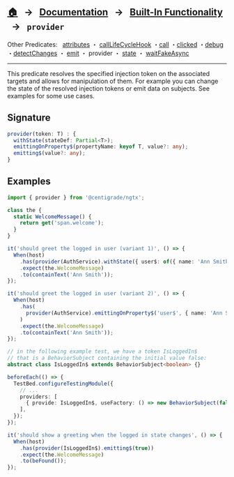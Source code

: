 ## [🏠][home] &nbsp; → &nbsp; **[Documentation][docs]** &nbsp; → &nbsp; [Built-In Functionality][index] &nbsp; → &nbsp; `provider`

[home]: ../README.md
[index]: ../built-in.md
[docs]: ../overview.md
[attributes]: ./attributes.md
[calllifecyclehook]: ./call-life-cycle-hook.md
[call]: ./call.md
[clicked]: ./clicked.md
[debug]: ./debug.md
[detectchanges]: ./detect-changes.md
[emit]: ./emit.md
[provider]: ./provider.md
[state]: ./state.md
[waitfakeasync]: ./wait-fake-async.md

Other Predicates: &nbsp; [attributes] ・ [callLifeCycleHook] ・[call] ・[clicked] ・[debug] ・[detectChanges] ・ [emit] ・ provider ・ [state] ・ [waitFakeAsync]

---

This predicate resolves the specified injection token on the associated targets and allows for manipulation of them. For example you can change the state of the resolved injection tokens or emit data on subjects. See examples for some use cases.

## Signature

```ts
provider(token: T) : {
  withState(stateDef: Partial<T>);
  emittingOnProperty$(propertyName: keyof T, value?: any);
  emitting$(value?: any);
}
```

## Examples

```ts
import { provider } from '@centigrade/ngtx';

class the {
  static WelcomeMessage() {
    return get('span.welcome');
  }
}

it('should greet the logged in user (variant 1)', () => {
  When(host)
    .has(provider(AuthService).withState({ user$: of({ name: 'Ann Smith' }) }))
    .expect(the.WelcomeMessage)
    .to(containText('Ann Smith'));
});

it('should greet the logged in user (variant 2)', () => {
  When(host)
    .has(
      provider(AuthService).emittingOnProperty$('user$', { name: 'Ann Smith' }),
    )
    .expect(the.WelcomeMessage)
    .to(containText('Ann Smith'));
});

// in the following example test, we have a token IsLoggedIn$
// that is a BehaviorSubject containing the initial value false:
abstract class IsLoggedIn$ extends BehaviorSubject<boolean> {}

beforeEach(() => {
  TestBed.configureTestingModule({
    // ...
    providers: [
      { provide: IsLoggedIn$, useFactory: () => new BehaviorSubject(false) },
    ],
  });
});

it('should show a greeting when the logged in state changes', () => {
  When(host)
    .has(provider(IsLoggedIn$).emitting$(true))
    .expect(the.WelcomeMessage)
    .to(beFound());
});
```

